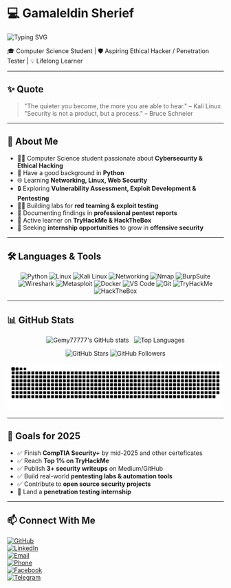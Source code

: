# 💻 Gamaleldin Sherief  

![Typing SVG](https://readme-typing-svg.herokuapp.com?color=%2336BCF7&lines=Hi+there!+👋;I'm+Gamaleldin+Sherief;Ethical+Hacker+%7C+Penetration+Tester;CTF+Player+%7C+Open+Source+Contributor;Always+Learning+Cybersecurity)

🎓 Computer Science Student | 🛡️ Aspiring Ethical Hacker / Penetration Tester | 💡 Lifelong Learner  

---

## ✨ Quote  
> "The quieter you become, the more you are able to hear." – Kali Linux  
> "Security is not a product, but a process." – Bruce Schneier  

---

## 🚀 About Me  
- 👨‍🎓 Computer Science student passionate about **Cybersecurity & Ethical Hacking**  
- 🐍 Have a good background in **Python**
- 🌐 Learning **Networking, Linux, Web Security**  
- 🔒 Exploring **Vulnerability Assessment, Exploit Development & Pentesting**  
- 🧑‍💻 Building labs for **red teaming & exploit testing**  
- 📝 Documenting findings in **professional pentest reports**  
- 🎯 Active learner on **TryHackMe & HackTheBox**  
- 🌟 Seeking **internship opportunities** to grow in **offensive security**  

---

## 🛠️ Languages & Tools  

<div align="center">

![Python](https://img.shields.io/badge/Python-3776AB?style=for-the-badge&logo=python&logoColor=white)
![Linux](https://img.shields.io/badge/Linux-FCC624?style=for-the-badge&logo=linux&logoColor=black)
![Kali Linux](https://img.shields.io/badge/Kali%20Linux-557C94?style=for-the-badge&logo=kalilinux&logoColor=white)
![Networking](https://img.shields.io/badge/Networking-0078D7?style=for-the-badge&logo=cisco&logoColor=white)
![Nmap](https://img.shields.io/badge/Nmap-4682B4?style=for-the-badge&logo=nmap&logoColor=white)
![BurpSuite](https://img.shields.io/badge/Burp%20Suite-FF6F00?style=for-the-badge&logo=burpsuite&logoColor=white)
![Wireshark](https://img.shields.io/badge/Wireshark-1679A7?style=for-the-badge&logo=wireshark&logoColor=white)
![Metasploit](https://img.shields.io/badge/Metasploit-2E8B57?style=for-the-badge&logo=metasploit&logoColor=white)
![Docker](https://img.shields.io/badge/Docker-2496ED?style=for-the-badge&logo=docker&logoColor=white)
![VS Code](https://img.shields.io/badge/VS%20Code-0078d7?style=for-the-badge&logo=visual-studio-code&logoColor=white)
![Git](https://img.shields.io/badge/Git-F05032?style=for-the-badge&logo=git&logoColor=white)
![TryHackMe](https://img.shields.io/badge/TryHackMe-212C42?style=for-the-badge&logo=tryhackme&logoColor=red)
![HackTheBox](https://img.shields.io/badge/HackTheBox-111927?style=for-the-badge&logo=hackthebox&logoColor=green)

</div>

---

## 📊 GitHub Stats  

<p align="center">
  <img
    src="https://github-readme-stats.vercel.app/api?username=Gemy77777&show_icons=true&include_all_commits=true&count_private=true&show=stars&theme=tokyonight&hide_border=true&cache_seconds=10"
    alt="Gemy77777's GitHub stats"
    height="180"
  />
  &nbsp;
  <img
    src="https://github-readme-stats.vercel.app/api/top-langs/?username=Gemy77777&layout=compact&theme=tokyonight&hide_border=true&cache_seconds=10"
    alt="Top Languages"
    height="180"
  />
</p>

<p align="center">
  <img src="https://img.shields.io/github/stars/Gemy77777?affiliations=OWNER&style=for-the-badge&logo=github&color=yellow" alt="GitHub Stars"/>
  <img src="https://img.shields.io/github/followers/Gemy77777?style=for-the-badge&logo=github&color=blue" alt="GitHub Followers"/>
</p>

<p align="center">
  <img src="https://raw.githubusercontent.com/Platane/snk/output/github-contribution-grid-snake.svg" alt="Contribution Snake Animation"/>
</p>

---

## 🌟 Goals for 2025  
- ✅ Finish **CompTIA Security+** by mid-2025 and other certeficates  
- ✅ Reach **Top 1% on TryHackMe**  
- ✅ Publish **3+ security writeups** on Medium/GitHub  
- ✅ Build real-world **pentesting labs & automation tools**  
- ✅ Contribute to **open source security projects**  
- 🎯 Land a **penetration testing internship**  

---

## 📫 Connect With Me  

[![GitHub](https://img.shields.io/badge/GitHub-181717?style=for-the-badge&logo=github&logoColor=white)](https://github.com/Gemy77777)  
[![LinkedIn](https://img.shields.io/badge/LinkedIn-0A66C2?style=for-the-badge&logo=linkedin&logoColor=white)](https://www.linkedin.com/in/gamaleldin-sherief-363320324/?trk=opento_sprofile_topcard)  
[![Email](https://img.shields.io/badge/Email-gemysherief%40gmail.com-D14836?style=for-the-badge&logo=gmail&logoColor=white)](mailto:gemysherief@gmail.com)  
[![Phone](https://img.shields.io/badge/Phone-01061592794-25D366?style=for-the-badge&logo=whatsapp&logoColor=white)](tel:+201061592794)  
[![Facebook](https://img.shields.io/badge/Facebook-1877F2?style=for-the-badge&logo=facebook&logoColor=white)](https://www.facebook.com/share/17J9VmkRCN/)  
[![Telegram](https://img.shields.io/badge/Telegram-2CA5E0?style=for-the-badge&logo=telegram&logoColor=white)](https://t.me/yourtelegram)  
